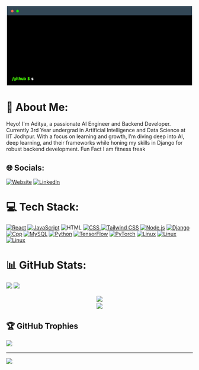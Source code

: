 <div align="center">
<img src="https://github.com/adityarathor007/adityarathor007/blob/main/terminal.gif" alt="hi" style="width: 500px;" >
</div>



# 💫 About Me:
Heyo! I'm Aditya, a passionate AI Engineer and Backend Developer. Currently 3rd Year undergrad in Artificial Intelligence and Data Science at IIT Jodhpur. With a focus on learning and growth, I’m diving deep into AI, deep learning, and their frameworks while honing my skills in Django for robust backend development. Fun Fact I am fitness freak


## 🌐 Socials:

[![Website](https://img.shields.io/badge/Website-AR07.com-1abc9c?style=for-the-badge&logo=google-chrome)](https://ar7.rf.gd/)
[![LinkedIn](https://img.shields.io/badge/LinkedIn-Aditya%20Rathor-0077b5?style=for-the-badge&logo=linkedin)](https://www.linkedin.com/in/aditya-rathor-87829324b/)



# 💻 Tech Stack:

<a href="https://react.dev/blog/2023/03/16/introducing-react-dev"><img src="https://techstack-generator.vercel.app/react-icon.svg" alt="React" width="50" height="50"/></a>
<a href="https://developer.mozilla.org/en-US/docs/Web/JavaScript"><img src="https://techstack-generator.vercel.app/js-icon.svg" alt="JavaScript" width="50" height="50"/></a>
<a href="https://developer.mozilla.org/en-US/docs/Web/HTML"></a><img src="https://cdn.worldvectorlogo.com/logos/html-1.svg" width="50" height="50" alt="HTML"/></a>
<a href="https://developer.mozilla.org/en-US/docs/Web/CSS" ><img src="https://cdn.worldvectorlogo.com/logos/css-3.svg" width="50" height="50" alt="CSS"/> </a>
<a href="https://tailwindcss.com/docs/installation" ><img src="https://cdn.worldvectorlogo.com/logos/tailwindcss.svg" width="50" height="50" alt="Tailwind CSS"/></a>
<a href="https://nodejs.org/docs/latest/api/"><img src="https://cdn.worldvectorlogo.com/logos/nodejs-icon.svg" width="50" height="50" alt="Node.js"/></a>
<a href="https://docs.djangoproject.com/en/5.0/"><img src="https://techstack-generator.vercel.app/django-icon.svg" width="50" height="50" alt="Django"/></a>
<a href="https://devdocs.io/cpp-containers/"><img src="https://skillicons.dev/icons?i=cpp" width="50" height="50" alt="Cpp"></a>
<a href="https://dev.mysql.com/doc/"><img src="https://techstack-generator.vercel.app/mysql-icon.svg" alt="MySQL" width="50" height="50"/></a>
<a href="https://docs.python.org/3/"><img src="https://techstack-generator.vercel.app/python-icon.svg" alt="Python" width="50" height="50"/></a>
<a href="https://www.tensorflow.org/api_docs/python/tf"><img src="https://cdn.worldvectorlogo.com/logos/tensorflow-2.svg" alt="TensorFlow" width="50" height="50"/></a>
<a href="https://pytorch.org/docs/stable/index.html"><img src="https://skillicons.dev/icons?i=pytorch" alt="PyTorch" width="50" height="50"/></a>
<a href="https://docs.kernel.org/"><img src="https://skillicons.dev/icons?i=linux" alt="Linux" width="50" height="50"/></a>
<a href="https://www.gnu.org/savannah-checkouts/gnu/bash/manual/bash.html"><img src="https://skillicons.dev/icons?i=bash" alt="Linux" width="50" height="50"/></a>
<a href="https://www.latex-project.org/help/documentation/"><img src="https://skillicons.dev/icons?i=latex" alt="Linux" width="50" height="50"/></a>

  
# 📊 GitHub Stats:



<div>
  <img src="https://github-readme-stats.vercel.app/api?username=adityarathor007&theme=codeSTACKr&hide_border=false&include_all_commits=false&count_private=true" />
   <img src="https://github-readme-streak-stats.herokuapp.com/?user=adityarathor007&theme=codeSTACKr&hide_border=false" >
</div>

<br>

<div align="center">
<img src="https://github-readme-activity-graph.vercel.app/graph?username=adityarathor007&custom_title=My%20GitHub%20Activity%20Graph&hide_border=true&border_radius=15&bg_color=09131b&color=d8582e&line=ffffff&point=efd808&area_color=000000&title_color=d8582e&area=true%22%20alt=%22GitHub%20Activity%20Graph%22%20/%3E" />
</div>

<div align="center">
  <img src="https://github-readme-stats.vercel.app/api/top-langs/?username=adityarathor007&theme=codeSTACKr&hide_border=false&include_all_commits=false&count_private=true&layout=compact">
</div>


## 🏆 GitHub Trophies
![](https://github-profile-trophy.vercel.app/?username=adityarathor007&theme=radical&no-frame=true&no-bg=true&margin-w=4)


---
[![](https://visitcount.itsvg.in/api?id=adityarathor007&icon=1&color=0)](https://visitcount.itsvg.in)

<!-- Proudly created with GPRM ( https://gprm.itsvg.in ) -->
